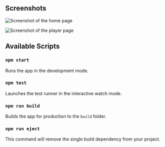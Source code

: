 ## Screenshots

![Screenshot of the home page](https://i.postimg.cc/CKszBmtX/Captura-de-Tela-22.png "Screenshot 1")

![Screenshot of the player page](https://i.postimg.cc/vTgYzzqQ/Captura-de-Tela-24.png "Screenshot 2")


## Available Scripts

### `npm start`

Runs the app in the development mode.

### `npm test`

Launches the test runner in the interactive watch mode.

### `npm run build`

Builds the app for production to the `build` folder.

### `npm run eject`

This command will remove the single build dependency from your project.
